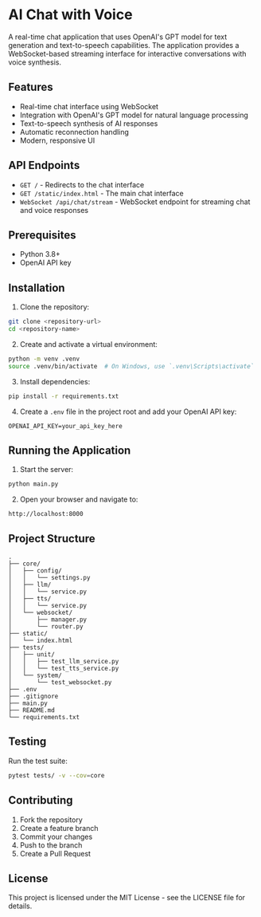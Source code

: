 # AI Chat with Voice

A real-time chat application that uses OpenAI's GPT model for text generation and text-to-speech capabilities. The application provides a WebSocket-based streaming interface for interactive conversations with voice synthesis.

## Features

- Real-time chat interface using WebSocket
- Integration with OpenAI's GPT model for natural language processing
- Text-to-speech synthesis of AI responses
- Automatic reconnection handling
- Modern, responsive UI

## API Endpoints

- `GET /` - Redirects to the chat interface
- `GET /static/index.html` - The main chat interface
- `WebSocket /api/chat/stream` - WebSocket endpoint for streaming chat and voice responses

## Prerequisites

- Python 3.8+
- OpenAI API key

## Installation

1. Clone the repository:
```bash
git clone <repository-url>
cd <repository-name>
```

2. Create and activate a virtual environment:
```bash
python -m venv .venv
source .venv/bin/activate  # On Windows, use `.venv\Scripts\activate`
```

3. Install dependencies:
```bash
pip install -r requirements.txt
```

4. Create a `.env` file in the project root and add your OpenAI API key:
```
OPENAI_API_KEY=your_api_key_here
```

## Running the Application

1. Start the server:
```bash
python main.py
```

2. Open your browser and navigate to:
```
http://localhost:8000
```

## Project Structure

```
.
├── core/
│   ├── config/
│   │   └── settings.py
│   ├── llm/
│   │   └── service.py
│   ├── tts/
│   │   └── service.py
│   └── websocket/
│       ├── manager.py
│       └── router.py
├── static/
│   └── index.html
├── tests/
│   ├── unit/
│   │   ├── test_llm_service.py
│   │   └── test_tts_service.py
│   └── system/
│       └── test_websocket.py
├── .env
├── .gitignore
├── main.py
├── README.md
└── requirements.txt
```

## Testing

Run the test suite:
```bash
pytest tests/ -v --cov=core
```

## Contributing

1. Fork the repository
2. Create a feature branch
3. Commit your changes
4. Push to the branch
5. Create a Pull Request

## License

This project is licensed under the MIT License - see the LICENSE file for details. 